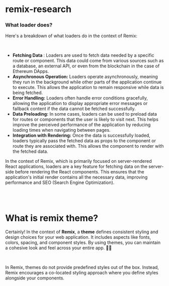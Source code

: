 # remix-research

### What loader does?
Here's a breakdown of what loaders do in the context of Remix:

<br>

* <b>Fetching Data </b>: Loaders are used to fetch data needed by a specific route or component. This data could come from various sources such as a database, an external API, or even from the blockchain in the case of Ethereum DApps.
* <b>Asynchronous Operation:</b> Loaders operate asynchronously, meaning they run in the background while other parts of the application continue to execute. This allows the application to remain responsive while data is being fetched.
* <b>Error Handling:</b> Loaders often handle error conditions gracefully, allowing the application to display appropriate error messages or fallback content if the data cannot be fetched successfully.
* <b>Data Preloading:</b> In some cases, loaders can be used to preload data for routes or components that the user is likely to visit next. This helps improve the perceived performance of the application by reducing loading times when navigating between pages.
* <b>Integration with Rendering:</b> Once the data is successfully loaded, loaders typically pass the fetched data as props to the component or route they are associated with. This allows the component to render with the fetched data.




In the context of Remix, which is primarily focused on server-rendered React applications, loaders are a key feature for fetching data on the server-side before rendering the React components. This ensures that the application's initial render contains all the necessary data, improving performance and SEO (Search Engine Optimization).

<br>
<br>

# What is remix theme?
Certainly! In the context of **Remix**, a **theme** defines consistent styling and design choices for your web application. It includes aspects like fonts, colors, spacing, and component styles. By using themes, you can maintain a cohesive look and feel across your entire app. 🎨✨

<br>

In Remix, themes do not provide predefined styles out of the box. Instead, Remix encourages a co-located styling approach where you define styles alongside your components.

